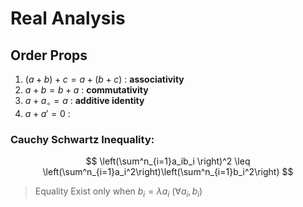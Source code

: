 # Real Analysis 
## Order Props
1. $(a + b) + c = a + (b + c)$  : **associativity**
2. $a +b = b + a$  : **commutativity**
3.  $a + a_\circ = a$ : **additive identity**
4. $a + a' = 0$ : 

### Cauchy Schwartz Inequality:
$$
\left(\sum^n_{i=1}a_ib_i \right)^2  \leq \left(\sum^n_{i=1}a_i^2\right)\left(\sum^n_{i=1}b_i^2\right)
$$
> Equality Exist only when $b_i = \lambda a_i \text{  }(\forall  a_i,b_i)$
<!--stackedit_data:
eyJoaXN0b3J5IjpbLTU2NzI3OTU0NywxNTE4NTg5MTAyXX0=
-->